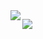 <img align="left" src="https://github-readme-stats.vercel.app/api?username=xcbyao&show_icons=true&theme=highcontrast" />

[![](https://github-readme-stats.vercel.app/api/top-langs/?username=xcbyao&layout=compact)](https://github.com/anuraghazra/github-readme-stats)

